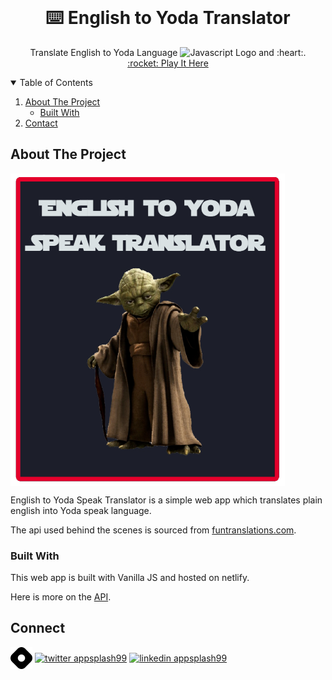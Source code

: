 <!-- PROJECT LOGO -->
<br />
<p align="center">
    <h1 align="center">⌨️ English to Yoda Translator</h1>

  <p align="center">
    Translate English to Yoda Language
    <img src="https://devicons.github.io/devicon/devicon.git/icons/javascript/javascript-original.svg" alt="Javascript Logo" width="20" height="20"/> and :heart:.
    <br />
    <!-- TODO: -->
    <a href="" target="blank">:rocket: Play It Here</a>
  </p>
</p>


<!-- TABLE OF CONTENTS -->
<details open="open">
  <summary>Table of Contents</summary>
  <ol>
    <li>
      <a href="#about-the-project">About The Project</a>
      <ul>
        <li><a href="#built-with">Built With</a></li>
      </ul>
    </li>
    <li><a href="#contact">Contact</a></li>
  </ol>
</details>


<!-- ABOUT THE PROJECT -->
## About The Project

<img align="center" src="static/images/yoda-speak-image.png" alt="yoda-translator-image" height="500px" /></a>

English to Yoda Speak Translator is a simple web app which translates plain english into Yoda speak language.

The api used behind the scenes is sourced from [funtranslations.com](https://funtranslations.com/yoda).


<!-- GETTING STARTED -->
### Built With

This web app is built with Vanilla JS and hosted on netlify.

Here is more on the [API](https://funtranslations.com/api/yoda).


<!-- CONTACT -->
## Connect

<p style="color: blue;" align="left">
    <a href="https://hashnode.com/@appsplash99" target="blank"><img align="center" src="static/images/hashnode.png" alt="appsplash99  Blog" height="35" width="35" /></a>
    <a href="https://twitter.com/ApurvChimralwar" target="blank"><img align="center" src="https://cdn.jsdelivr.net/npm/simple-icons@3.0.1/icons/twitter.svg" alt="twitter appsplash99" height="35" width="35" /></a>
    <a href="https://in.linkedin.com/in/ApurvChimralwar" target="blank"><img align="center" src="https://cdn.jsdelivr.net/npm/simple-icons@3.0.1/icons/linkedin.svg" alt="linkedin appsplash99" height="35" width="35" /></a>        
</p>
